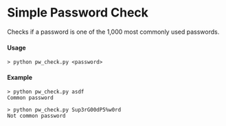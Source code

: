 # Simple Password Check
Checks if a password is one of the 1,000 most commonly used passwords.

#### Usage
`> python pw_check.py <password>`

#### Example
```
> python pw_check.py asdf
Common password
```
```
> python pw_check.py Sup3rG00dP5%w0rd
Not common password
```
